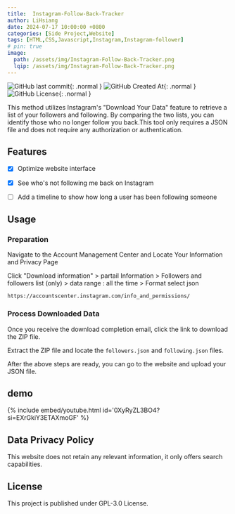 ```yaml
---
title:  Instagram-Follow-Back-Tracker
author: LiHsiang
date: 2024-07-17 10:00:00 +0800
categories: [Side Project,Website]
tags: [HTML,CSS,Javascript,Instagram,Instagram-follower]
# pin: true
image:
  path: /assets/img/Instagram-Follow-Back-Tracker.png
  lqip: /assets/img/Instagram-Follow-Back-Tracker.png
---
```


![GitHub last commit](https://img.shields.io/github/last-commit/Xiang511/Instagram-Follow-Back-Tracker?display_timestamp=committer&style=for-the-badge){: .normal } ![GitHub Created At](https://img.shields.io/github/created-at/Xiang511/Instagram-Follow-Back-Tracker?style=for-the-badge){: .normal } ![GitHub License](https://img.shields.io/github/license/Xiang511/Instagram-Follow-Back-Tracker?style=for-the-badge){: .normal }


This method utilizes Instagram's "Download Your Data" feature to retrieve a list of your followers and following. By comparing the two lists, you can identify those who no longer follow you back.This tool only requires a JSON file and does not require any authorization or authentication.

## Features

- [x] Optimize website interface
- [x] See who's not following me back on Instagram
- [ ] Add a timeline to show how long a user has been following someone


## Usage

### Preparation

Navigate to the Account Management Center and Locate Your Information and Privacy Page

Click "Download information" > partail Information > Followers and followers list (only) > data range : all the time > Format select json

```
https://accountscenter.instagram.com/info_and_permissions/
```

### Process Downloaded Data

Once you receive the download completion email, click the link to download the ZIP file.

Extract the ZIP file and locate the ```followers.json``` and ```following.json``` files.

After the above steps are ready, you can go to the website and upload your JSON file.

## demo

{% include embed/youtube.html id='0XyRyZL3BO4?si=EXrGkiY3ETAXmoGF' %}



## Data Privacy Policy

This website does not retain any relevant information, it only offers search capabilities.


## License

This project is published under GPL-3.0 License.
